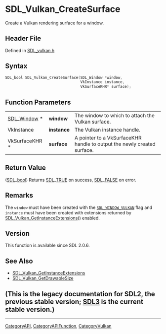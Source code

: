 # SDL_Vulkan_CreateSurface

Create a Vulkan rendering surface for a window.

## Header File

Defined in [SDL_vulkan.h](https://github.com/libsdl-org/SDL/blob/SDL2/include/SDL_vulkan.h)

## Syntax

```c
SDL_bool SDL_Vulkan_CreateSurface(SDL_Window *window,
                                  VkInstance instance,
                                  VkSurfaceKHR* surface);
```

## Function Parameters

|                            |              |                                                                         |
| -------------------------- | ------------ | ----------------------------------------------------------------------- |
| [SDL_Window](SDL_Window) * | **window**   | The window to which to attach the Vulkan surface.                       |
| VkInstance                 | **instance** | The Vulkan instance handle.                                             |
| VkSurfaceKHR *             | **surface**  | A pointer to a VkSurfaceKHR handle to output the newly created surface. |

## Return Value

([SDL_bool](SDL_bool)) Returns [SDL_TRUE](SDL_TRUE) on success,
[SDL_FALSE](SDL_FALSE) on error.

## Remarks

The `window` must have been created with the
[`SDL_WINDOW_VULKAN`](SDL_WINDOW_VULKAN) flag and `instance` must have been
created with extensions returned by
[SDL_Vulkan_GetInstanceExtensions](SDL_Vulkan_GetInstanceExtensions)()
enabled.

## Version

This function is available since SDL 2.0.6.

## See Also

- [SDL_Vulkan_GetInstanceExtensions](SDL_Vulkan_GetInstanceExtensions)
- [SDL_Vulkan_GetDrawableSize](SDL_Vulkan_GetDrawableSize)


## (This is the legacy documentation for SDL2, the previous stable version; [SDL3](https://wiki.libsdl.org/SDL3/) is the current stable version.)



----
[CategoryAPI](CategoryAPI), [CategoryAPIFunction](CategoryAPIFunction), [CategoryVulkan](CategoryVulkan)

